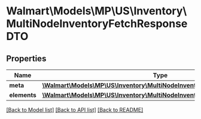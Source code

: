 # Walmart\Models\MP\US\Inventory\MultiNodeInventoryFetchResponseDTO

## Properties

Name | Type | Description | Notes
------------ | ------------- | ------------- | -------------
**meta** | [**\Walmart\Models\MP\US\Inventory\MultiNodeInventoryFetchResponseDTOMeta**](MultiNodeInventoryFetchResponseDTOMeta.md) |  | [optional]
**elements** | [**\Walmart\Models\MP\US\Inventory\MultiNodeInventoryUpdateRequestDTO**](MultiNodeInventoryUpdateRequestDTO.md) |  | [optional]


[[Back to Model list]](./) [[Back to API list]](../../../../../README.md#supported-apis) [[Back to README]](../../../../../README.md)
